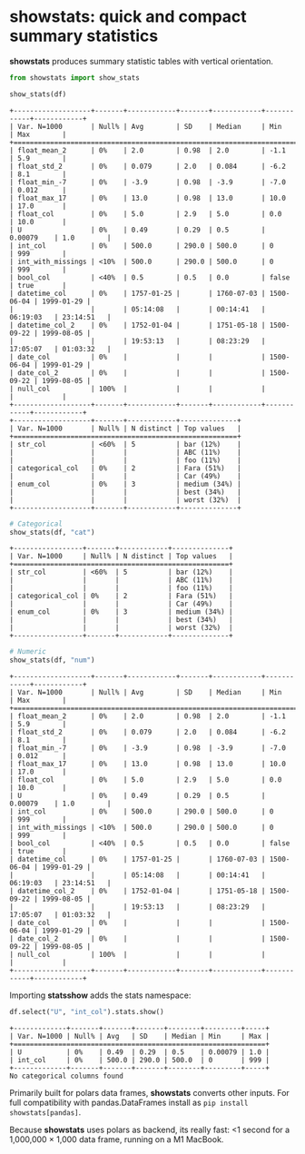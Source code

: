 # showstats: quick and compact summary statistics


**showstats** produces summary statistic tables with vertical
orientation.

``` python
from showstats import show_stats

show_stats(df)
```

    +-------------------+-------+------------+-------+------------+------------+------------+
    | Var. N=1000       | Null% | Avg        | SD    | Median     | Min        | Max        |
    +=======================================================================================+
    | float_mean_2      | 0%    | 2.0        | 0.98  | 2.0        | -1.1       | 5.9        |
    | float_std_2       | 0%    | 0.079      | 2.0   | 0.084      | -6.2       | 8.1        |
    | float_min_-7      | 0%    | -3.9       | 0.98  | -3.9       | -7.0       | 0.012      |
    | float_max_17      | 0%    | 13.0       | 0.98  | 13.0       | 10.0       | 17.0       |
    | float_col         | 0%    | 5.0        | 2.9   | 5.0        | 0.0        | 10.0       |
    | U                 | 0%    | 0.49       | 0.29  | 0.5        | 0.00079    | 1.0        |
    | int_col           | 0%    | 500.0      | 290.0 | 500.0      | 0          | 999        |
    | int_with_missings | <10%  | 500.0      | 290.0 | 500.0      | 0          | 999        |
    | bool_col          | <40%  | 0.5        | 0.5   | 0.0        | false      | true       |
    | datetime_col      | 0%    | 1757-01-25 |       | 1760-07-03 | 1500-06-04 | 1999-01-29 |
    |                   |       | 05:14:08   |       | 00:14:41   | 06:19:03   | 23:14:51   |
    | datetime_col_2    | 0%    | 1752-01-04 |       | 1751-05-18 | 1500-09-22 | 1999-08-05 |
    |                   |       | 19:53:13   |       | 08:23:29   | 17:05:07   | 01:03:32   |
    | date_col          | 0%    |            |       |            | 1500-06-04 | 1999-01-29 |
    | date_col_2        | 0%    |            |       |            | 1500-09-22 | 1999-08-05 |
    | null_col          | 100%  |            |       |            |            |            |
    +-------------------+-------+------------+-------+------------+------------+------------+
    +-------------------+-------+------------+--------------+
    | Var. N=1000       | Null% | N distinct | Top values   |
    +=======================================================+
    | str_col           | <60%  | 5          | bar (12%)    |
    |                   |       |            | ABC (11%)    |
    |                   |       |            | foo (11%)    |
    | categorical_col   | 0%    | 2          | Fara (51%)   |
    |                   |       |            | Car (49%)    |
    | enum_col          | 0%    | 3          | medium (34%) |
    |                   |       |            | best (34%)   |
    |                   |       |            | worst (32%)  |
    +-------------------+-------+------------+--------------+

``` python
# Categorical
show_stats(df, "cat")
```

    +-----------------+-------+------------+--------------+
    | Var. N=1000     | Null% | N distinct | Top values   |
    +=====================================================+
    | str_col         | <60%  | 5          | bar (12%)    |
    |                 |       |            | ABC (11%)    |
    |                 |       |            | foo (11%)    |
    | categorical_col | 0%    | 2          | Fara (51%)   |
    |                 |       |            | Car (49%)    |
    | enum_col        | 0%    | 3          | medium (34%) |
    |                 |       |            | best (34%)   |
    |                 |       |            | worst (32%)  |
    +-----------------+-------+------------+--------------+

``` python
# Numeric
show_stats(df, "num")
```

    +-------------------+-------+------------+-------+------------+------------+------------+
    | Var. N=1000       | Null% | Avg        | SD    | Median     | Min        | Max        |
    +=======================================================================================+
    | float_mean_2      | 0%    | 2.0        | 0.98  | 2.0        | -1.1       | 5.9        |
    | float_std_2       | 0%    | 0.079      | 2.0   | 0.084      | -6.2       | 8.1        |
    | float_min_-7      | 0%    | -3.9       | 0.98  | -3.9       | -7.0       | 0.012      |
    | float_max_17      | 0%    | 13.0       | 0.98  | 13.0       | 10.0       | 17.0       |
    | float_col         | 0%    | 5.0        | 2.9   | 5.0        | 0.0        | 10.0       |
    | U                 | 0%    | 0.49       | 0.29  | 0.5        | 0.00079    | 1.0        |
    | int_col           | 0%    | 500.0      | 290.0 | 500.0      | 0          | 999        |
    | int_with_missings | <10%  | 500.0      | 290.0 | 500.0      | 0          | 999        |
    | bool_col          | <40%  | 0.5        | 0.5   | 0.0        | false      | true       |
    | datetime_col      | 0%    | 1757-01-25 |       | 1760-07-03 | 1500-06-04 | 1999-01-29 |
    |                   |       | 05:14:08   |       | 00:14:41   | 06:19:03   | 23:14:51   |
    | datetime_col_2    | 0%    | 1752-01-04 |       | 1751-05-18 | 1500-09-22 | 1999-08-05 |
    |                   |       | 19:53:13   |       | 08:23:29   | 17:05:07   | 01:03:32   |
    | date_col          | 0%    |            |       |            | 1500-06-04 | 1999-01-29 |
    | date_col_2        | 0%    |            |       |            | 1500-09-22 | 1999-08-05 |
    | null_col          | 100%  |            |       |            |            |            |
    +-------------------+-------+------------+-------+------------+------------+------------+

Importing **statsshow** adds the stats namespace:

``` python
df.select("U", "int_col").stats.show()
```

    +-------------+-------+-------+-------+--------+---------+-----+
    | Var. N=1000 | Null% | Avg   | SD    | Median | Min     | Max |
    +==============================================================+
    | U           | 0%    | 0.49  | 0.29  | 0.5    | 0.00079 | 1.0 |
    | int_col     | 0%    | 500.0 | 290.0 | 500.0  | 0       | 999 |
    +-------------+-------+-------+-------+--------+---------+-----+
    No categorical columns found

Primarily built for polars data frames, **showstats** converts other
inputs. For full compatibility with pandas.DataFrames install as
`pip install showstats[pandas]`.

Because **showstats** uses polars as backend, its really fast: \<1
second for a 1,000,000 × 1,000 data frame, running on a M1 MacBook.

